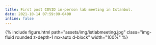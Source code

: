 ```yaml
---
title: First post COVID in-person lab meeting in Istanbul.
date: 2021-10-14 07:59:00-0400
inline: false
---
```


{% include figure.html path="assets/img/istlabmeeting.jpg" class="img-fluid rounded z-depth-1 mx-auto d-block" width="100%" %}